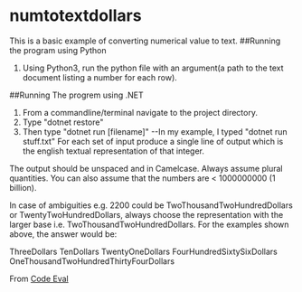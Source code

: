 # numtotextdollars
This is a basic example of converting numerical value to text.
##Running the program using Python
1. Using Python3, run the python file with an argument(a path to the text document listing a number for each row).

##Running The progrem using .NET
1. From a commandline/terminal navigate to the project directory.
2. Type "dotnet restore"
3. Then type "dotnet run [filename]"  --In my example, I typed "dotnet run stuff.txt"
For each set of input produce a single line of output which is the english textual representation of that integer. 

The output should be unspaced and in Camelcase. Always assume plural quantities. You can also assume that the numbers are < 1000000000 (1 billion).

In case of ambiguities e.g. 2200 could be TwoThousandTwoHundredDollars or TwentyTwoHundredDollars, always choose the representation with the larger base i.e. TwoThousandTwoHundredDollars. For the examples shown above, the answer would be:

ThreeDollars
TenDollars
TwentyOneDollars
FourHundredSixtySixDollars
OneThousandTwoHundredThirtyFourDollars

From [Code Eval](https://www.codeeval.com/open_challenges/52/)
